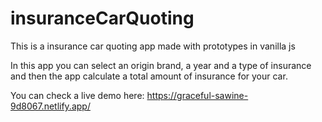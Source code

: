# insuranceCarQuoting
This is a insurance car quoting app made with prototypes in vanilla js

In this app you can select an origin brand, a year and a type of insurance and then the app calculate a total amount of insurance for your car.

You can check a live demo here: https://graceful-sawine-9d8067.netlify.app/
